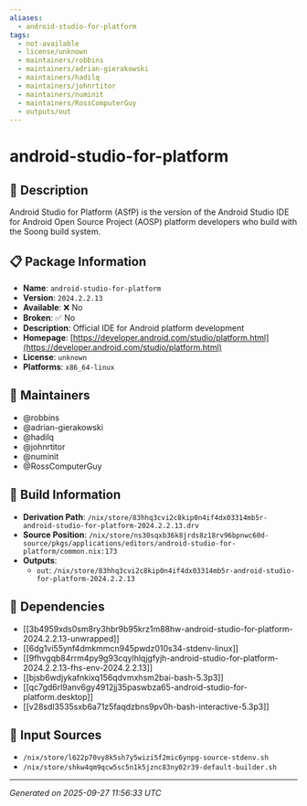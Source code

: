 ```yaml
---
aliases:
  - android-studio-for-platform
tags:
  - not-available
  - license/unknown
  - maintainers/robbins
  - maintainers/adrian-gierakowski
  - maintainers/hadilq
  - maintainers/johnrtitor
  - maintainers/numinit
  - maintainers/RossComputerGuy
  - outputs/out
---
```


# android-studio-for-platform

## 📝 Description

Android Studio for Platform (ASfP) is the version of the Android Studio IDE
for Android Open Source Project (AOSP) platform developers who build with the Soong build system.


## 📋 Package Information

- **Name**: `android-studio-for-platform`
- **Version**: `2024.2.2.13`
- **Available**: ❌ No
- **Broken**: ✅ No
- **Description**: Official IDE for Android platform development
- **Homepage**: [https://developer.android.com/studio/platform.html](https://developer.android.com/studio/platform.html)
- **License**: `unknown`
- **Platforms**: `x86_64-linux`
## 👥 Maintainers

- @robbins
- @adrian-gierakowski
- @hadilq
- @johnrtitor
- @numinit
- @RossComputerGuy


## 🔧 Build Information

- **Derivation Path**: `/nix/store/83hhq3cvi2c8kip0n4if4dx03314mb5r-android-studio-for-platform-2024.2.2.13.drv`
- **Source Position**: `/nix/store/ns30sqxb36k8jrds8z18rv96bpnwc60d-source/pkgs/applications/editors/android-studio-for-platform/common.nix:173`
- **Outputs**:
  - `out`:  `/nix/store/83hhq3cvi2c8kip0n4if4dx03314mb5r-android-studio-for-platform-2024.2.2.13`

## 🔗 Dependencies

- [[3b4959xds0sm8ry3hbr9b95krz1m88hw-android-studio-for-platform-2024.2.2.13-unwrapped]]
- [[6dg1vi55ynf4dmkmmcn945pwdz010s34-stdenv-linux]]
- [[9fhvgqb84rrm4py9g93cqylhlqjgfyjh-android-studio-for-platform-2024.2.2.13-fhs-env-2024.2.2.13]]
- [[bjsb6wdjykafnkixq156qdvmxhsm2bai-bash-5.3p3]]
- [[qc7gd6rl9anv6gy4912jj35paswbza65-android-studio-for-platform.desktop]]
- [[v28sdl3535sxb6a71z5faqdzbns9pv0h-bash-interactive-5.3p3]]

## 📁 Input Sources

- `/nix/store/l622p70vy8k5sh7y5wizi5f2mic6ynpg-source-stdenv.sh`
- `/nix/store/shkw4qm9qcw5sc5n1k5jznc83ny02r39-default-builder.sh`

---
*Generated on 2025-09-27 11:56:33 UTC*

